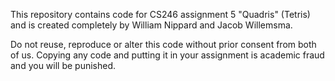 This repository contains code for CS246 assignment 5 "Quadris" (Tetris) and is created completely by William Nippard and Jacob Willemsma.

Do not reuse, reproduce or alter this code without prior consent from both of us.  Copying any code and putting it in your assignment is academic fraud and you will be punished.
